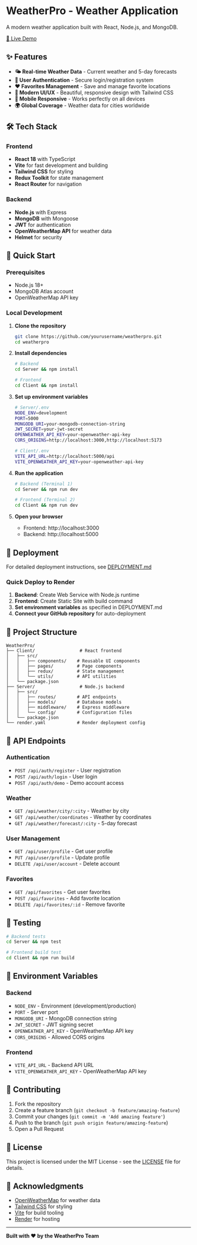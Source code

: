 # WeatherPro - Weather Application

A modern weather application built with React, Node.js, and MongoDB.


[🚀 Live Demo](https://weatherpro-mern.onrender.com/)

## ✨ Features

- **🌤️ Real-time Weather Data** - Current weather and 5-day forecasts
- **🔐 User Authentication** - Secure login/registration system
- **❤️ Favorites Management** - Save and manage favorite locations
- **🎨 Modern UI/UX** - Beautiful, responsive design with Tailwind CSS
- **📱 Mobile Responsive** - Works perfectly on all devices
- **🌍 Global Coverage** - Weather data for cities worldwide

## 🛠️ Tech Stack

### Frontend
- **React 18** with TypeScript
- **Vite** for fast development and building
- **Tailwind CSS** for styling
- **Redux Toolkit** for state management
- **React Router** for navigation

### Backend
- **Node.js** with Express
- **MongoDB** with Mongoose
- **JWT** for authentication
- **OpenWeatherMap API** for weather data
- **Helmet** for security

## 🚀 Quick Start

### Prerequisites
- Node.js 18+ 
- MongoDB Atlas account
- OpenWeatherMap API key

### Local Development

1. **Clone the repository**
   ```bash
   git clone https://github.com/yourusername/weatherpro.git
   cd weatherpro
   ```

2. **Install dependencies**
   ```bash
   # Backend
   cd Server && npm install
   
   # Frontend
   cd Client && npm install
   ```

3. **Set up environment variables**
   ```bash
   # Server/.env
   NODE_ENV=development
   PORT=5000
   MONGODB_URI=your-mongodb-connection-string
   JWT_SECRET=your-jwt-secret
   OPENWEATHER_API_KEY=your-openweather-api-key
   CORS_ORIGINS=http://localhost:3000,http://localhost:5173
   
   # Client/.env
   VITE_API_URL=http://localhost:5000/api
   VITE_OPENWEATHER_API_KEY=your-openweather-api-key
   ```

4. **Run the application**
   ```bash
   # Backend (Terminal 1)
   cd Server && npm run dev
   
   # Frontend (Terminal 2)
   cd Client && npm run dev
   ```

5. **Open your browser**
   - Frontend: http://localhost:3000
   - Backend: http://localhost:5000

## 🚀 Deployment

For detailed deployment instructions, see [DEPLOYMENT.md](./DEPLOYMENT.md)

### Quick Deploy to Render

1. **Backend**: Create Web Service with Node.js runtime
2. **Frontend**: Create Static Site with build command
3. **Set environment variables** as specified in DEPLOYMENT.md
4. **Connect your GitHub repository** for auto-deployment

## 📁 Project Structure

```
WeatherPro/
├── Client/                 # React frontend
│   ├── src/
│   │   ├── components/    # Reusable UI components
│   │   ├── pages/         # Page components
│   │   ├── redux/         # State management
│   │   └── utils/         # API utilities
│   └── package.json
├── Server/                 # Node.js backend
│   ├── src/
│   │   ├── routes/        # API endpoints
│   │   ├── models/        # Database models
│   │   ├── middleware/    # Express middleware
│   │   └── config/        # Configuration files
│   └── package.json
└── render.yaml            # Render deployment config
```

## 🔐 API Endpoints

### Authentication
- `POST /api/auth/register` - User registration
- `POST /api/auth/login` - User login
- `POST /api/auth/demo` - Demo account access

### Weather
- `GET /api/weather/city/:city` - Weather by city
- `GET /api/weather/coordinates` - Weather by coordinates
- `GET /api/weather/forecast/:city` - 5-day forecast

### User Management
- `GET /api/user/profile` - Get user profile
- `PUT /api/user/profile` - Update profile
- `DELETE /api/user/account` - Delete account

### Favorites
- `GET /api/favorites` - Get user favorites
- `POST /api/favorites` - Add favorite location
- `DELETE /api/favorites/:id` - Remove favorite

## 🧪 Testing

```bash
# Backend tests
cd Server && npm test

# Frontend build test
cd Client && npm run build
```

## 📝 Environment Variables

### Backend
- `NODE_ENV` - Environment (development/production)
- `PORT` - Server port
- `MONGODB_URI` - MongoDB connection string
- `JWT_SECRET` - JWT signing secret
- `OPENWEATHER_API_KEY` - OpenWeatherMap API key
- `CORS_ORIGINS` - Allowed CORS origins

### Frontend
- `VITE_API_URL` - Backend API URL
- `VITE_OPENWEATHER_API_KEY` - OpenWeatherMap API key

## 🤝 Contributing

1. Fork the repository
2. Create a feature branch (`git checkout -b feature/amazing-feature`)
3. Commit your changes (`git commit -m 'Add amazing feature'`)
4. Push to the branch (`git push origin feature/amazing-feature`)
5. Open a Pull Request

## 📄 License

This project is licensed under the MIT License - see the [LICENSE](LICENSE) file for details.

## 🙏 Acknowledgments

- [OpenWeatherMap](https://openweathermap.org/) for weather data
- [Tailwind CSS](https://tailwindcss.com/) for styling
- [Vite](https://vitejs.dev/) for build tooling
- [Render](https://render.com/) for hosting

---

**Built with ❤️ by the WeatherPro Team**
